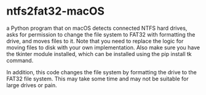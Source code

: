 # ntfs2fat32-macOS
a Python program that on macOS detects connected NTFS hard drives, asks for permission to change the file system to FAT32 with formatting the drive, and moves files to it.
Note that you need to replace the logic for moving files to disk with your own implementation. Also make sure you have the tkinter module installed, which can be installed using the pip install tk command.

In addition, this code changes the file system by formatting the drive to the FAT32 file system. This may take some time and may not be suitable for large drives or pain.
